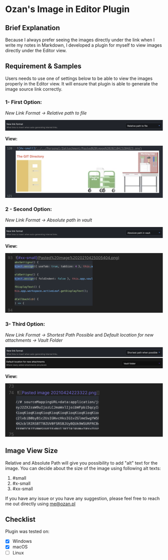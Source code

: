 # Ozan's Image in Editor Plugin

## Brief Explanation

Because I always prefer seeing the images directly under the link when I write my notes in Markdown, I developed a plugin for myself to view images directly under the Editor view. 

## Requirement & Samples

Users needs to use one of settings below to be able to view the images properly in the Editor view. It will ensure that plugin is able to generate the image source link correctly.

### 1- First Option: 
*New Link Format -> Relative path to file*

![Relative Path Settings](images/Relative_Path_Settings.png)

**View:**

![Relative Path View](images/Relative_Path_View.png)

### 2 - Second Option: 
*New Link Format -> Absolute path in vault*

![Absolute Path Settings](images/Absolute_Path_Settings.png)

**View:**

![Absolute Path View](images/Absolute_Path_View.png)

### 3- Third Option: 
*New Link Format -> Shortest Path Possible* 
and 
*Default location for new attachments -> Vault Folder*

![Shortest Path Settings](/images/Shortest_Path_Settings.png)
![Default Location Vault](/images/Default_Location_Vault.png)

**View:**

![Shortest Path View](/images/Shortest_Path_Possible_View.png)

## Image View Size

Relative and Absolute Path will give you possibility to add "alt" text for the image. You can decide about the size of the image using following 
alt texts:

1. #small
2. #x-small
3. #xx-small

If you have any issue or you have any suggestion, please feel free to reach me out directly using <me@ozan.pl>


## Checklist

Plugin was tested on:

- [x] Windows
- [x] macOS
- [ ] Linux